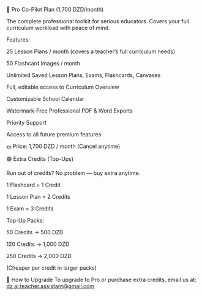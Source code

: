 🔵 Pro Co-Pilot Plan (1,700 DZD/month)

The complete professional toolkit for serious educators. Covers your full curriculum workload with peace of mind.

Features:

25 Lesson Plans / month (covers a teacher’s full curriculum needs)

50 Flashcard Images / month

Unlimited Saved Lesson Plans, Exams, Flashcards, Canvases

Full, editable access to Curriculum Overview

Customizable School Calendar

Watermark-Free Professional PDF & Word Exports

Priority Support

Access to all future premium features

💵 Price: 1,700 DZD / month
(Cancel anytime)

🟣 Extra Credits (Top-Ups)

Run out of credits? No problem — buy extra anytime.

1 Flashcard = 1 Credit

1 Lesson Plan = 2 Credits

1 Exam = 3 Credits

Top-Up Packs:

50 Credits → 500 DZD

120 Credits → 1,000 DZD

250 Credits → 2,000 DZD

(Cheaper per credit in larger packs)

📧 How to Upgrade
To upgrade to Pro or purchase extra credits, email us at:
dz.ai.teacher.assistant@gmail.com